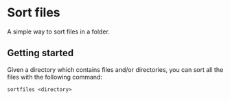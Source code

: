 Sort files
==========

A simple way to sort files in a folder.

Getting started
---------------

Given a directory which contains files and/or directories, you can sort all the files 
with the following command:

```
sortfiles <directory>
```
